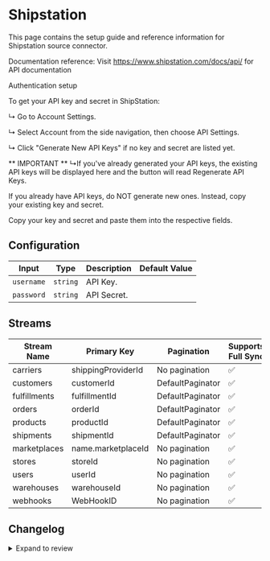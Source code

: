 # Shipstation
This page contains the setup guide and reference information for Shipstation source connector.

Documentation reference:
Visit https://www.shipstation.com/docs/api/ for API documentation

Authentication setup

To get your API key and secret in ShipStation:

↳ Go to Account Settings.

↳ Select Account from the side navigation, then choose API Settings.

↳ Click &quot;Generate New API Keys&quot; if no key and secret are listed yet.

** IMPORTANT **
↳If you&#39;ve already generated your API keys, the existing API keys will be displayed here and the button will read Regenerate API Keys.

If you already have API keys, do NOT generate new ones. Instead, copy your existing key and secret.

Copy your key and secret and paste them into the respective fields.


## Configuration

| Input | Type | Description | Default Value |
|-------|------|-------------|---------------|
| `username` | `string` | API Key.  |  |
| `password` | `string` | API Secret.  |  |

## Streams
| Stream Name | Primary Key | Pagination | Supports Full Sync | Supports Incremental |
|-------------|-------------|------------|---------------------|----------------------|
| carriers | shippingProviderId | No pagination | ✅ |  ❌  |
| customers | customerId | DefaultPaginator | ✅ |  ❌  |
| fulfillments | fulfillmentId | DefaultPaginator | ✅ |  ❌  |
| orders | orderId | DefaultPaginator | ✅ |  ❌  |
| products | productId | DefaultPaginator | ✅ |  ❌  |
| shipments | shipmentId | DefaultPaginator | ✅ |  ❌  |
| marketplaces | name.marketplaceId | No pagination | ✅ |  ❌  |
| stores | storeId | No pagination | ✅ |  ❌  |
| users | userId | No pagination | ✅ |  ❌  |
| warehouses | warehouseId | No pagination | ✅ |  ❌  |
| webhooks | WebHookID | No pagination | ✅ |  ❌  |

## Changelog

<details>
  <summary>Expand to review</summary>

| Version          | Date              | Pull Request | Subject        |
|------------------|-------------------|--------------|----------------|
| 0.2.13 | 2025-08-16 | [64998](https://github.com/airbytehq/airbyte/pull/64998) | Update dependencies |
| 0.2.12 | 2025-08-02 | [64478](https://github.com/airbytehq/airbyte/pull/64478) | Update dependencies |
| 0.2.11 | 2025-07-19 | [63634](https://github.com/airbytehq/airbyte/pull/63634) | Update dependencies |
| 0.2.10 | 2025-07-05 | [62735](https://github.com/airbytehq/airbyte/pull/62735) | Update dependencies |
| 0.2.9 | 2025-06-28 | [62253](https://github.com/airbytehq/airbyte/pull/62253) | Update dependencies |
| 0.2.8 | 2025-06-14 | [61308](https://github.com/airbytehq/airbyte/pull/61308) | Update dependencies |
| 0.2.7 | 2025-05-24 | [60504](https://github.com/airbytehq/airbyte/pull/60504) | Update dependencies |
| 0.2.6 | 2025-05-10 | [60142](https://github.com/airbytehq/airbyte/pull/60142) | Update dependencies |
| 0.2.5 | 2025-05-04 | [59604](https://github.com/airbytehq/airbyte/pull/59604) | Update dependencies |
| 0.2.4 | 2025-04-27 | [59020](https://github.com/airbytehq/airbyte/pull/59020) | Update dependencies |
| 0.2.3 | 2025-04-19 | [57453](https://github.com/airbytehq/airbyte/pull/57453) | Update dependencies |
| 0.2.2 | 2025-03-29 | [56874](https://github.com/airbytehq/airbyte/pull/56874) | Update dependencies |
| 0.2.1 | 2025-03-22 | [56257](https://github.com/airbytehq/airbyte/pull/56257) | Update dependencies |
| 0.2.0 | 2025-03-13 | [55738](https://github.com/airbytehq/airbyte/pull/55738) | add incremental for orders, shipments and fullfillments |
| 0.1.5 | 2025-03-09 | [55648](https://github.com/airbytehq/airbyte/pull/55648) | Update dependencies |
| 0.1.4 | 2025-03-01 | [55122](https://github.com/airbytehq/airbyte/pull/55122) | Update dependencies |
| 0.1.3 | 2025-02-22 | [54511](https://github.com/airbytehq/airbyte/pull/54511) | Update dependencies |
| 0.1.2 | 2025-02-15 | [54047](https://github.com/airbytehq/airbyte/pull/54047) | Update dependencies |
| 0.1.1 | 2025-02-08 | [53551](https://github.com/airbytehq/airbyte/pull/53551) | Update dependencies |
| 0.1.0 | 2025-02-03 | [52707](https://github.com/airbytehq/airbyte/pull/52707) | Change auth method |
| 0.0.6 | 2025-02-01 | [53109](https://github.com/airbytehq/airbyte/pull/53109) | Update dependencies |
| 0.0.5 | 2025-01-25 | [52405](https://github.com/airbytehq/airbyte/pull/52405) | Update dependencies |
| 0.0.4 | 2025-01-18 | [51911](https://github.com/airbytehq/airbyte/pull/51911) | Update dependencies |
| 0.0.3 | 2025-01-11 | [51328](https://github.com/airbytehq/airbyte/pull/51328) | Update dependencies |
| 0.0.2 | 2024-12-28 | [50726](https://github.com/airbytehq/airbyte/pull/50726) | Update dependencies |
| 0.0.1 | 2024-12-21 | | Initial release by [@JohnnyRafael](https://github.com/JohnnyRafael) via Connector Builder |

</details>
